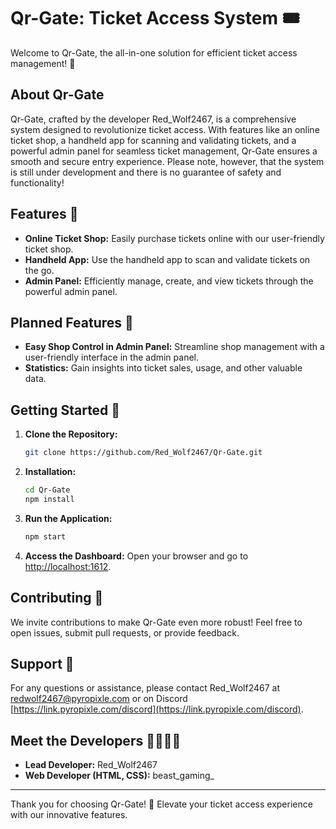 # Qr-Gate: Ticket Access System 🎟️

Welcome to Qr-Gate, the all-in-one solution for efficient ticket access management! 🚀

## About Qr-Gate

Qr-Gate, crafted by the developer Red_Wolf2467, is a comprehensive system designed to revolutionize ticket access. With features like an online ticket shop, a handheld app for scanning and validating tickets, and a powerful admin panel for seamless ticket management, Qr-Gate ensures a smooth and secure entry experience. Please note, however, that the system is still under development and there is no guarantee of safety and functionality!

## Features 🌟

- **Online Ticket Shop:** Easily purchase tickets online with our user-friendly ticket shop.
- **Handheld App:** Use the handheld app to scan and validate tickets on the go.
- **Admin Panel:** Efficiently manage, create, and view tickets through the powerful admin panel.

## Planned Features 🚧

- **Easy Shop Control in Admin Panel:** Streamline shop management with a user-friendly interface in the admin panel.
- **Statistics:** Gain insights into ticket sales, usage, and other valuable data.

## Getting Started 🚀

1. **Clone the Repository:**
   ```bash
   git clone https://github.com/Red_Wolf2467/Qr-Gate.git
   ```

2. **Installation:**
   ```bash
   cd Qr-Gate
   npm install
   ```

3. **Run the Application:**
   ```bash
   npm start
   ```

4. **Access the Dashboard:**
   Open your browser and go to [http://localhost:1612](http://localhost:1612).

## Contributing 🤝

We invite contributions to make Qr-Gate even more robust! Feel free to open issues, submit pull requests, or provide feedback.

## Support 📧

For any questions or assistance, please contact Red_Wolf2467 at [redwolf2467@pyropixle.com](mailto:redwolf2467@pyropixle.com) or on Discord [https://link.pyropixle.com/discord](https://link.pyropixle.com/discord).

## Meet the Developers 👩‍💻👨‍💻
- **Lead Developer:** Red_Wolf2467
- **Web Developer (HTML, CSS):** beast_gaming_

---

Thank you for choosing Qr-Gate! 🎉 Elevate your ticket access experience with our innovative features.
